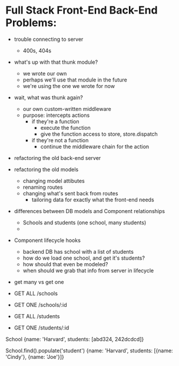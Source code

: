Full Stack Front-End Back-End Problems:
=======================================
- trouble connecting to server
  - 400s, 404s
- what's up with that thunk module?
  - we wrote our own
  - perhaps we'll use that module in the future
  - we're using the one we wrote for now
- wait, what was thunk again?
  - our own custom-written middleware
  - purpose: intercepts actions
    - if they're a function
      - execute the function
      - give the function access to store, store.dispatch
    - if they're not a function
      - continue the middleware chain for the action
- refactoring the old back-end server
- refactoring the old models
  - changing model attibutes
  - renaming routes
  - changing what's sent back from routes
    - tailoring data for exactly what the front-end needs
- differences between DB models and Component relationships
  - Schools and students (one school, many students)
  - 
- Component lifecycle hooks
  - backend DB has school with a list of students
  - how do we load one school, and get it's students?
  - how should that even be modeled?
  - when should we grab that info from server in lifecycle
- get many vs get one

- GET ALL /schools
- GET ONE /schools/:id
- GET ALL /students
- GET ONE /students/:id

School
{name: 'Harvard', students: [abd324, 242dcdcd]}

School.find().populate('student')
{name: 'Harvard', students: [{name: 'Cindy'}, {name: 'Joe'}]}
